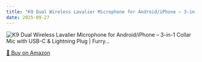 ```yaml
---
title: "K9 Dual Wireless Lavalier Microphone for Android/iPhone – 3-in-1 Collar Mic with USB-C & Lightning Plug | Furry…"
date: 2025-09-27
---
```


<img src="" alt="K9 Dual Wireless Lavalier Microphone for Android/iPhone – 3-in-1 Collar Mic with USB-C & Lightning Plug | Furry…" style="max-width:100%;"/>

[🛒 Buy on Amazon](?tag=dineshtechblo-21)